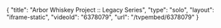 {
    "title": "Arbor Whiskey Project :: Legacy Series",
    "type": "solo",
    "layout": "iframe-static",
    "videoId": "6378079",
    "url": "\/tvpembed\/6378079"
}